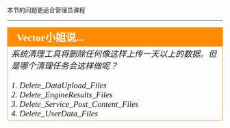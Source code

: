 本节的问题更适合管理员课程






---

<!--Person X Says Section-->

<table style="border-spacing: 0px">
<tr>
<td style="vertical-align:middle;background-color:darkorange;border: 2px solid darkorange">
<i class="fa fa-quote-left fa-lg fa-pull-left fa-fw" style="color:white;padding-right: 12px;vertical-align:text-top"></i>
<span style="color:white;font-size:x-large;font-weight: bold;font-family:serif">Vector小姐说...</span>
</td>
</tr>

<tr>
<td style="border: 1px solid darkorange">
<span style="font-family:serif; font-style:italic; font-size:larger">
系统清理工具将删除任何像这样上传一天以上的数据。但是哪个清理任务会这样做呢？
<br><br>1. Delete&#95;DataUpload&#95;Files
<br>2. Delete&#95;EngineResults&#95;Files
<br>3. Delete&#95;Service_Post&#95;Content&#95;Files
<br>4. Delete&#95;UserData&#95;Files
</span>
</td>
</tr>
</table>
